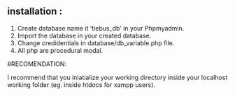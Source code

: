 ## installation :

 1. Create database name it 'tiebus_db' in your Phpmyadmin.
 2. Import the database in your created database.
 3. Change credidentials in database/db_variable.php file.
 4. All php are procedural modal.

#RECOMENDATION:

 I recommend that you iniatialize your working directory inside your localhost working folder (eg. inside htdocs for xampp users).
